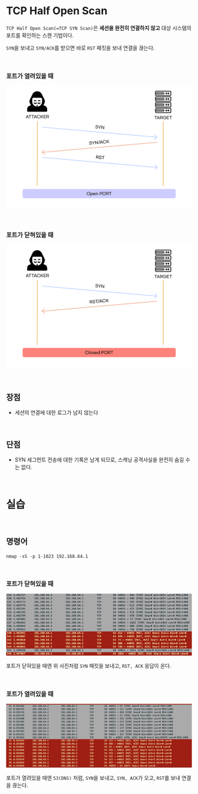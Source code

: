 # TCP Half Open Scan

`TCP Half Open Scan(=TCP SYN Scan)`은 **세션을 완전히 연결하지 않고** 대상 시스템의 포트를 확인하는 스캔 기법이다.

`SYN`을 보내고 `SYN/ACK`를 받으면 바로 `RST` 패킷을 보내 연결을 끊는다.

<br>

### 포트가 열려있을 때

![Image](./../../Image/../../Image/TCPHalfScan-Open.png)


<br>

### 포트가 닫혀있을 때

![Image](./../../Image/../../Image/TCPHalfScan-Closed.png)

<br>

## 장점

- 세션의 연결에 대한 로그가 남지 않는다

<br>

## 단점

- SYN 세그먼트 전송에 대한 기록은 남게 되므로, 스캐닝 공격사실을 완전히 숨길 수는 없다.

<br>

# 실습

<br>

## 명령어

`nmap -sS -p 1-1023 192.168.64.1`

<br>


### 포트가 닫혀있을 때

![Image](./../../Image/../../Image/TCPHalfOpenScan-log-closed.png)

포트가 닫혀있을 때엔 위 사진처럼 `SYN` 패킷을 보내고, `RST, ACK` 응답이 온다.

<br>

### 포트가 열려있을 때

![Image](./../../Image/../../Image/TCPHalfOpenScan-log-open.png)

포트가 열려있을 때엔 `53(DNS)` 처럼, `SYN`을 보내고, `SYN, ACK`가 오고, `RST`를 보내 연결을 끊는다.